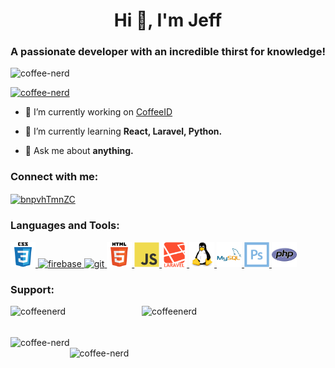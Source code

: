 <h1 align="center">Hi 👋, I'm Jeff</h1>
<h3 align="center">A passionate developer with an incredible thirst for knowledge!</h3>

<p align="left"> <img src="https://komarev.com/ghpvc/?username=coffee-nerd&label=Profile%20views&color=0e75b6&style=flat" alt="coffee-nerd" /> </p>

<p align="left"> <a href="https://github.com/ryo-ma/github-profile-trophy"><img src="https://github-profile-trophy.vercel.app/?username=coffee-nerd" alt="coffee-nerd" /></a> </p>

- 🔭 I’m currently working on [CoffeeID](https://www.information.coffee)

- 🌱 I’m currently learning **React, Laravel, Python.**

- 💬 Ask me about **anything.**

<h3 align="left">Connect with me:</h3>
<p align="left">
<a href="https://discord.gg/bnpvhTmnZC" target="blank"><img align="center" src="https://raw.githubusercontent.com/rahuldkjain/github-profile-readme-generator/master/src/images/icons/Social/discord.svg" alt="bnpvhTmnZC" height="30" width="40" /></a>
</p>

<h3 align="left">Languages and Tools:</h3>
<p align="left"> <a href="https://www.w3schools.com/css/" target="_blank" rel="noreferrer"> <img src="https://raw.githubusercontent.com/devicons/devicon/master/icons/css3/css3-original-wordmark.svg" alt="css3" width="40" height="40"/> </a> <a href="https://firebase.google.com/" target="_blank" rel="noreferrer"> <img src="https://www.vectorlogo.zone/logos/firebase/firebase-icon.svg" alt="firebase" width="40" height="40"/> </a> <a href="https://git-scm.com/" target="_blank" rel="noreferrer"> <img src="https://www.vectorlogo.zone/logos/git-scm/git-scm-icon.svg" alt="git" width="40" height="40"/> </a> <a href="https://www.w3.org/html/" target="_blank" rel="noreferrer"> <img src="https://raw.githubusercontent.com/devicons/devicon/master/icons/html5/html5-original-wordmark.svg" alt="html5" width="40" height="40"/> </a> <a href="https://developer.mozilla.org/en-US/docs/Web/JavaScript" target="_blank" rel="noreferrer"> <img src="https://raw.githubusercontent.com/devicons/devicon/master/icons/javascript/javascript-original.svg" alt="javascript" width="40" height="40"/> </a> <a href="https://laravel.com/" target="_blank" rel="noreferrer"> <img src="https://raw.githubusercontent.com/devicons/devicon/master/icons/laravel/laravel-plain-wordmark.svg" alt="laravel" width="40" height="40"/> </a> <a href="https://www.linux.org/" target="_blank" rel="noreferrer"> <img src="https://raw.githubusercontent.com/devicons/devicon/master/icons/linux/linux-original.svg" alt="linux" width="40" height="40"/> </a> <a href="https://www.mysql.com/" target="_blank" rel="noreferrer"> <img src="https://raw.githubusercontent.com/devicons/devicon/master/icons/mysql/mysql-original-wordmark.svg" alt="mysql" width="40" height="40"/> </a> <a href="https://www.photoshop.com/en" target="_blank" rel="noreferrer"> <img src="https://raw.githubusercontent.com/devicons/devicon/master/icons/photoshop/photoshop-line.svg" alt="photoshop" width="40" height="40"/> </a> <a href="https://www.php.net" target="_blank" rel="noreferrer"> <img src="https://raw.githubusercontent.com/devicons/devicon/master/icons/php/php-original.svg" alt="php" width="40" height="40"/> </a> </p>

<h3 align="left">Support:</h3>
<p><a href="https://www.buymeacoffee.com/coffeenerd"> <img align="left" src="https://cdn.buymeacoffee.com/buttons/v2/default-yellow.png" height="50" width="210" alt="coffeenerd" /></a><a href="https://ko-fi.com/coffeenerd"> <img align="left" src="https://cdn.ko-fi.com/cdn/kofi3.png?v=3" height="50" width="210" alt="coffeenerd" /></a></p><br><br>

<p><img align="left" src="https://github-readme-stats.vercel.app/api/top-langs?username=coffee-nerd&show_icons=true&locale=en&layout=compact" alt="coffee-nerd" /></p>

<p>&nbsp;<img align="center" src="https://github-readme-stats.vercel.app/api?username=coffee-nerd&show_icons=true&locale=en" alt="coffee-nerd" /></p>

